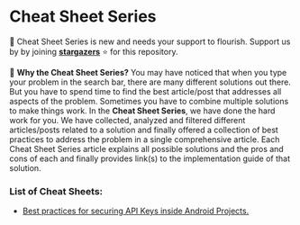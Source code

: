 # Cheat Sheet Series
🌱 Cheat Sheet Series is new and needs your support to flourish. Support us by by joining **[stargazers](https://github.com/MostafaAryan/Cheat-Sheet-Series/stargazers)** ⭐️ for this repository. 

🤨 **Why the Cheat Sheet Series?** You may have noticed that when you type your problem in the search bar, there are many different solutions out there. But you have to spend time to find the best article/post that addresses all aspects of the problem. Sometimes you have to combine multiple solutions to make things work. In the **Cheat Sheet Series**, we have done the hard work for you. We have collected, analyzed and filtered different articles/posts related to a solution and finally offered a collection of best practices to address the problem in a single comprehensive article. Each Cheat Sheet Series article explains all possible solutions and the pros and cons of each and finally provides link(s) to the implementation guide of that solution.

### List of Cheat Sheets:
- [Best practices for securing API Keys inside Android Projects.](https://medium.com/@programmerofpersia/4-strategies-to-secure-your-api-keys-in-android-applications-cheat-sheet-series-c650ba1d9fe4)
